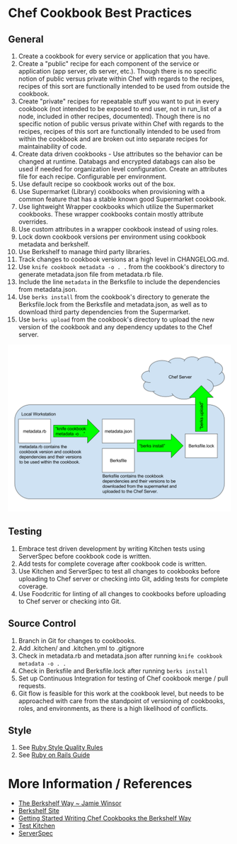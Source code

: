 # Chef Cookbook Best Practices

## General

  1. Create a cookbook for every service or application that you have.
  1. Create a "public" recipe for each component of the service or application (app server, db server, etc.).  Though there is no specific notion of public versus private within Chef with regards to the recipes, recipes of this sort are functionally intended to be used from outside the cookbook.
  1. Create "private" recipes for repeatable stuff you want to put in every cookbook (not intended to be exposed to end user, not in run_list of a node, included in other recipes, documented).  Though there is no specific notion of public versus private within Chef with regards to the recipes, recipes of this sort are functionally intended to be used from within the cookbook and are broken out into separate recipes for maintainability of code.
  1. Create data driven cookbooks - Use attributes so the behavior can be changed at runtime.  Databags and encrypted databags can also be used if needed for organization level configuration.  Create an attributes file for each recipe.  Configurable per environment.
  1. Use default recipe so cookbook works out of the box.
  1. Use Supermarket (Library) cookbooks when provisioning with a common feature that has a stable known good Supermarket cookbook.
  1. Use lightweight Wrapper cookbooks which utilize the Supermarket cookbooks.  These wrapper cookbooks contain mostly attribute overrides.
  1. Use custom attributes in a wrapper cookbook instead of using roles.
  1. Lock down cookbook versions per environment using cookbook metadata and berkshelf.
  1. Use Berkshelf to manage third party libraries.
  1. Track changes to cookbook versions at a high level in CHANGELOG.md.
  1. Use `knife cookbook metadata -o . .` from the cookbook's directory to generate metadata.json file from metadata.rb file.
  1. Include the line `metadata` in the Berksfile to include the dependencies from metadata.json.
  1. Use `berks install` from the cookbook's directory to generate the Berksfile.lock from the Berksfile and metadata.json, as well as to download third party dependencies from the Supermarket.
  1. Use `berks upload` from the cookbook's directory to upload the new version of the cookbook and any dependency updates to the Chef server.

![Berks Upload Flow](images/BerksUploadFlow.svg "Berks Upload Flow")


## Testing

  1. Embrace test driven development by writing Kitchen tests using ServerSpec before cookbook code is written.
  1. Add tests for complete coverage after cookbook code is written.
  1. Use Kitchen and ServerSpec to test all changes to cookbooks before uploading to Chef server or checking into Git, adding tests for complete coverage.
  1. Use Foodcritic for linting of all changes to cookbooks before uploading to Chef server or checking into Git.

## Source Control

  1. Branch in Git for changes to cookbooks.
  1. Add .kitchen/ and .kitchen.yml to .gitignore
  1. Check in metadata.rb and metadata.json after running `knife cookbook metadata -o . .`
  1. Check in Berksfile and Berksfile.lock after running `berks install`
  1. Set up Continuous Integration for testing of Chef cookbook merge / pull requests.
  1. Git flow is feasible for this work at the cookbook level, but needs to be approached with care from the standpoint of versioning of cookbooks, roles, and environments, as there is a high likelihood of conflicts.

## Style
  1. See [Ruby Style Quality Rules](/languages/ruby/ruby-style-quality-rules.md)
  1. See [Ruby on Rails Guide](/languages/ruby/ruby_on_rails.md)

More Information / References
=============================

  * [The Berkshelf Way ~ Jamie Winsor](http://www.getchef.com/blog/chefconf-talks/the-berkshelf-way-jamie-winsor/)
  * [Berkshelf Site](http://berkshelf.com/)
  * [Getting Started Writing Chef Cookbooks the Berkshelf Way](http://misheska.com/blog/2013/06/16/getting-started-writing-chef-cookbooks-the-berkshelf-way/)
  * [Test Kitchen](https://kitchen.ci/)
  * [ServerSpec](https://serverspec.org/)
